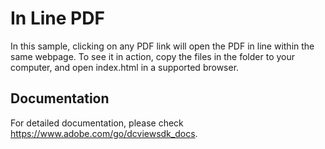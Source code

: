 # In Line PDF

In this sample, clicking on any PDF link will open the PDF in line within the same webpage.
To see it in action, copy the files in the folder to your computer, and open index.html in a supported browser.

## Documentation

For detailed documentation, please check https://www.adobe.com/go/dcviewsdk_docs.
